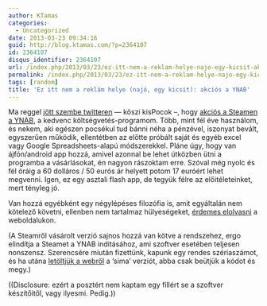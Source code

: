 ```yaml
---
author: KTamas
categories:
  - Uncategorized
date: 2013-03-23 09:34:16
guid: http://blog.ktamas.com/?p=2364107
id: 2364107
disqus_identifier: 2364107
url: /index.php/2013/03/23/ez-itt-nem-a-reklam-helye-najo-egy-kicsit-akcios-a-ynab/
permalink: /index.php/2013/03/23/ez-itt-nem-a-reklam-helye-najo-egy-kicsit-akcios-a-ynab/
tags: [random]
title: 'Ez itt nem a reklám helye (najó, egy kicsit): akciós a YNAB'
---
```


Ma reggel [jött szembe twitteren](https://twitter.com/kisPocok/status/315372054612434944) &#8212; köszi kisPocok &#8211;, hogy [akciós a Steamen a YNAB](http://store.steampowered.com/app/227320/), a kedvenc költségvetés-programom. Több, mint fél éve használom, és nekem, aki egészen pocsékul tud bánni néha a pénzével, iszonyat bevált, egyszerűen működik, ellentétben az előtte próbált saját és egyéb excel vagy Google Spreadsheets-alapú módszerekkel. Pláne úgy, hogy van ájfón/android app hozzá, amivel azonnal be lehet útközben ütni a programba a vásárlásokat, én nagyon rászoktam erre. Szóval még nyolc és fél óráig a 60 dolláros / 50 eurós ár helyett potom 17 euróért lehet megvenni. Igen, ez egy asztali flash app, de tegyük félre az előitéleteinket, mert tényleg jó.

Van hozzá egyébként egy négylépéses filozófia is, amit egyáltalán nem kötelező követni, ellenben nem tartalmaz hülyeségeket, [érdemes elolvasni](http://www.youneedabudget.com/method) a weboldalukon.

(A Steamről vásárolt verzió sajnos hozzá van kötve a rendszehez, ergo elindítja a Steamet a YNAB inditásához, ami szoftver esetében teljesen nonszensz. Szerencsére miután fizettünk, kapunk egy rendes szériaszámot, és ha utána [letöltjük a webről](http://www.youneedabudget.com/download) a &#8216;sima&#8217; verziót, abba csak beütjük a kódot és megy.)

((Disclosure: ezért a posztért nem kaptam egy fillért se a szoftver készítőitől, vagy ilyesmi. Pedig.))
